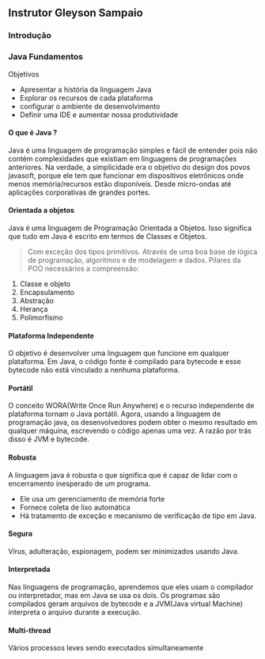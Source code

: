 ## Instrutor Gleyson Sampaio

### Introdução
### Java Fundamentos
Objetivos 
 - Apresentar a história da linguagem Java
 - Explorar os recursos de cada plataforma
 - configurar o ambiente de desenvolvimento
 - Definir uma IDE e aumentar nossa produtividade


#### O que é Java ?
Java é uma linguagem de programação simples e fácil de entender pois não contém complexidades que existiam em linguagens de programações anteriores. Na verdade, a simplicidade era o objetivo do design dos povos javasoft, porque ele tem que funcionar em dispositivos eletrônicos onde menos memória/recursos estão disponíveis. Desde micro-ondas até aplicações corporativas de grandes portes.

#### Orientada a objetos
Java é uma linguagem de Programação Orientada a Objetos. Isso significa que tudo em Java é escrito em termos de Classes e Objetos.
> Com exceção dos tipos primitivos. Através de uma boa base de lógica de programação, algoritmos e de modelagem e dados.
Pilares da POO necessários a compreensão:
1. Classe e objeto
2. Encapsulamento
3. Abstração
4. Herança
5. Polimorfismo

#### Plataforma Independente
O objetivo é desenvolver uma linguagem que funcione em qualquer plataforma. Em Java, o código fonte é compilado para bytecode e esse bytecode não está vinculado a nenhuma plataforma.

#### Portátil
O conceito WORA(Write Once Run Anywhere) e o recurso independente de plataforma tornam o Java portátil. Agora, usando a linguagem de programação java, os desenvolvedores podem obter o mesmo resultado em qualquer máquina, escrevendo o código apenas uma vez. A razão por trás disso é JVM e bytecode.

#### Robusta
A linguagem java é robusta o que significa que é capaz de lidar com o encerramento inesperado de um programa.

 - Ele usa um gerenciamento de memória forte
 - Fornece coleta de lixo automática
 - Há tratamento de exceção e mecanismo de verificação de tipo em Java.

#### Segura
Vírus, adulteração, espionagem, podem ser minimizados usando Java. 

#### Interpretada 
Nas linguagens de programação, aprendemos que eles usam o compilador ou interpretador, mas em Java se usa os dois. Os programas são compilados geram arquivos de bytecode e a JVM(Java virtual Machine) interpreta o arquivo durante a execução.


#### Multi-thread
Vários processos leves sendo executados simultaneamente 
